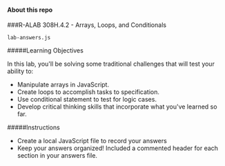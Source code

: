 #### About this repo

###R-ALAB 308H.4.2 - Arrays, Loops, and Conditionals

```
lab-answers.js
```

#####Learning Objectives

 In this lab, you'll be solving some traditional challenges that will test your ability to:

- Manipulate arrays in JavaScript.
- Create loops to accomplish tasks to specification.
- Use conditional statement to test for logic cases.
- Develop critical thinking skills that incorporate what you've learned so far.



#####Instructions

- Create a local JavaScript file to record your answers
- Keep your answers organized! Included a commented header for each section in your answers file.
